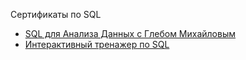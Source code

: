 Сертификаты по SQL
- <a href="https://github.com/ArtemPlgn/certificates/blob/main/stepik-certificate-116332-8a65989.pdf">SQL для Анализа Данных с Глебом Михайловым</a>
- <a href="https://github.com/ArtemPlgn/certificates/blob/main/stepik-certificate-63054-66ec755.pdf">Интерактивный тренажер по SQL</a>
